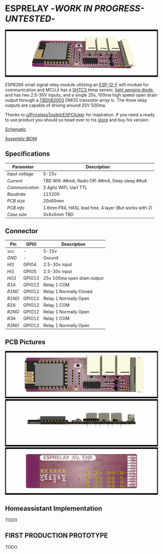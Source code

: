 ﻿# ESPRELAY -_WORK IN PROGRESS-UNTESTED_-
![Front](./PICTURES/TOP.PNG)

ESP8266 small signal relay module utilizing an [ESP-12-F](./DOCUMENTATION/esp-12f_product_specification_en.pdf) wifi module for communication and MCU,it has a [SHTC3 ](./DOCUMENTATION/Datasheet_SHTC3.pdf) temp sensor, [light sensing diode](./DOCUMENTATION/1806131537_Everlight-Elec-ALS-PT19-315C-L177-TR8_C146233.pdf), and has two 2.5-30V inputs, and a single 25v, 100ma high speed open drain output through a [TBD062003](./DOCUMENTATION/2304140030_TOSHIBA-TBD62003AFWG_C114084.pdf) DMOS transistor array ic. The three relay outputs are capable of driving around 25V 500ma. 


Thanks to [u/PricelessToolkit/ESPClicker](https://github.com/PricelessToolkit/ESPClicker) for inspiration. If you need a ready to use product you should so head over to his [store](https://www.pricelesstoolkit.com/en/projects/32-espclicker-0741049314405.html) and buy his version.

[Schematic](./DOCUMENTATION/_schematic.pdf)


[Assembly IBOM](https://htmlpreview.github.io/?https://raw.githubusercontent.com/fredriknk/esprelay/main/PRODUCTION/ibom.html)

## Specifications
| **Parameter**   | **Description**                                                     |
|-----------------|---------------------------------------------------------------------|
| _Input voltage_ | 5-15v                               |
| _Current_       | TBD Wifi: ##mA, Radio Off: ##mA, Deep sleep ##uA |  
| _Communication_ | 2.4ghz WIFI, Uart TTL                            |
| _Baudrate_      | 115200                                                              |
| _PCB size_      | 20x65mm                                                             |
| _PCB info_      | 1.6mm FR4, HASL lead free, 4 layer (But works with 2)               |
| _Case size_     | XxXxXmm TBD                                                         |

## Connector
| **Pin**   | **GPIO**|**Description**       |
|------------|-----|-------------------------|
|_vcc_ | -|5-15v |
|_GND_ | -|  Ground  |
|_HI1_ | GPIO4 | 2.5-30v input |
|_HI1_ | GPIO5 | 2.5-30v input |
|_HO1_ | GPIO13 | 25v 100ma open drain output |
|_R1A_ | GPIO12  | Relay 1 COM |
|_R1NC_ | GPIO12 | Relay 1 Normally Closed |
|_R1NO_ | GPIO12 | Relay 1 Normally Open |
|_R2A_ | GPIO12  | Relay 1 COM |
|_R2NO_ | GPIO12 | Relay 1 Normally Open |
|_R3A_ | GPIO12  | Relay 1 COM |
|_R3NO_ | GPIO12 | Relay 1 Normally Open |


## PCB Pictures
![Front](./PICTURES/OTOP.PNG)
![Side](./PICTURES/OLEFT.png)
![Back](./PICTURES/OBOT.PNG)

## Homeassistant Implementation
TODO

## FIRST PRODUCTION PROTOTYPE
TODO